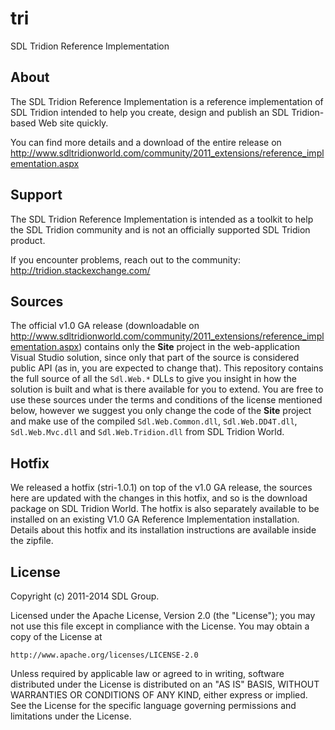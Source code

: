tri
===
SDL Tridion Reference Implementation


About
-----
The SDL Tridion Reference Implementation is a reference implementation of SDL Tridion intended to help you create, design and publish an SDL Tridion-based Web site quickly.

You can find more details and a download of the entire release on http://www.sdltridionworld.com/community/2011_extensions/reference_implementation.aspx


Support
---------------
The SDL Tridion Reference Implementation is intended as a toolkit to help the SDL Tridion community and is not an officially supported SDL Tridion product.

If you encounter problems, reach out to the community: http://tridion.stackexchange.com/


Sources
-------

The official v1.0 GA release (downloadable on http://www.sdltridionworld.com/community/2011_extensions/reference_implementation.aspx) contains only the **Site** project in the web-application Visual Studio solution, since only that part of the source is considered public API (as in, you are expected to change that). This repository contains the full source of all the `Sdl.Web.*` DLLs to give you insight in how the solution is built and what is there available for you to extend. You are free to use these sources under the terms and conditions of the license mentioned below, however we suggest you only change the code of the **Site** project and make use of the compiled `Sdl.Web.Common.dll`, `Sdl.Web.DD4T.dll`, `Sdl.Web.Mvc.dll` and `Sdl.Web.Tridion.dll` from SDL Tridion World. 


Hotfix
------

We released a hotfix (stri-1.0.1) on top of the v1.0 GA release, the sources here are updated with the changes in this hotfix, and so is the download package on SDL Tridion World. The hotfix is also separately available to be installed on an existing V1.0 GA Reference Implementation installation. Details about this hotfix and its installation instructions are available inside the zipfile.


License
-------
Copyright (c) 2011-2014 SDL Group.

Licensed under the Apache License, Version 2.0 (the "License");
you may not use this file except in compliance with the License.
You may obtain a copy of the License at

	http://www.apache.org/licenses/LICENSE-2.0

Unless required by applicable law or agreed to in writing, software distributed under the License is distributed on an "AS IS" BASIS, WITHOUT WARRANTIES OR CONDITIONS OF ANY KIND, either express or implied.
See the License for the specific language governing permissions and limitations under the License.
